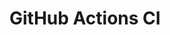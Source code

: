 # GitHub Actions CI









































































































































































































































































































































































































